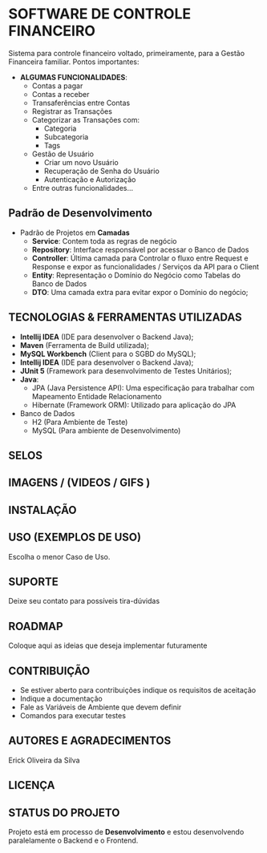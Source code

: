 # SOFTWARE DE CONTROLE FINANCEIRO

Sistema para controle financeiro voltado, primeiramente,
para a Gestão Financeira familiar. Pontos importantes:

- **ALGUMAS FUNCIONALIDADES**:
  - Contas a pagar
  - Contas a receber
  - Transaferências entre Contas
  - Registrar as Transações
  - Categorizar as Transações com:
    - Categoria
    - Subcategoria
    - Tags
  - Gestão de Usuário
    - Criar um novo Usuário
    - Recuperação de Senha do Usuário
    - Autenticação e Autorização
  - Entre outras funcionalidades...

## Padrão de Desenvolvimento
- Padrão de Projetos em **Camadas**
  - **Service**: Contem toda as regras de negócio
  - **Repository**: Interface responsável por acessar o Banco de Dados
  - **Controller**: Última camada para Controlar o fluxo entre Request e Response e expor as funcionalidades / Serviços da API para o Client
  - **Entity**: Representação o Domínio do Negócio como Tabelas do Banco de Dados
  - **DTO**: Uma camada extra para evitar expor o Domínio do negócio;

## TECNOLOGIAS & FERRAMENTAS UTILIZADAS
- **Intellij IDEA** (IDE para desenvolver o Backend Java);
- **Maven** (Ferramenta de Build utilizada);
- **MySQL Workbench** (Client para o SGBD do MySQL);
- **Intellij IDEA** (IDE para desenvolver o Backend Java);
- **JUnit 5** (Framework para desenvolvimento de Testes Unitários);
- **Java**:
  - JPA (Java Persistence API): Uma especificação para trabalhar com Mapeamento Entidade Relacionamento
  - Hibernate (Framework ORM): Utilizado para aplicação do JPA
- Banco de Dados
  - H2 (Para Ambiente de Teste)
  - MySQL (Para ambiente de Desenvolvimento)

## SELOS

## IMAGENS / (VIDEOS / GIFS )

## INSTALAÇÃO

## USO (EXEMPLOS DE USO)

Escolha o menor Caso de Uso.

## SUPORTE

Deixe seu contato para possíveis tira-dúvidas

## ROADMAP

Coloque aqui as ideias que deseja implementar futuramente

## CONTRIBUIÇÃO

- Se estiver aberto para contribuições indique os requisitos de aceitação
- Indique a documentação
- Fale as Variáveis de Ambiente que devem definir
- Comandos para executar testes

## AUTORES E AGRADECIMENTOS
Erick Oliveira da Silva

## LICENÇA

## STATUS DO PROJETO
Projeto está em processo de **Desenvolvimento** e estou desenvolvendo paralelamente o Backend e o Frontend.
